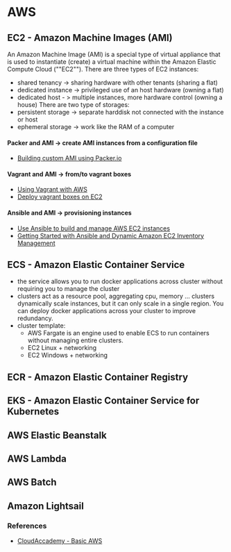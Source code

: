 # AWS 

## EC2 - Amazon Machine Images (AMI)
An Amazon Machine Image (AMI) is a special type of virtual appliance that is used to instantiate (create) a virtual machine within the Amazon Elastic Compute Cloud (""EC2"").
There are three types of EC2 instances: 
- shared tenancy -> sharing hardware with other tenants (sharing a flat)
- dedicated instance -> privileged use of an host hardware (owning a flat)
- dedicated host - > multiple instances, more hardware control (owning a house)
There are two type of storages:
- persistent storage -> separate harddisk not connected with the instance or host
- ephemeral storage -> work like the RAM of a computer 
#### Packer and AMI -> create AMI instances from a configuration file
- [Building custom AMI using Packer.io](https://medium.com/@sanudatta11/building-custom-ami-using-packer-io-5df55f32ebbb)
#### Vagrant and AMI -> from/to vagrant boxes
- [Using Vagrant with AWS](https://blog.scottlowe.org/2016/09/15/using-vagrant-with-aws/)
- [Deploy vagrant boxes on EC2](https://www.tothenew.com/blog/using-vagrant-to-deploy-aws-ec2-instances/)
#### Ansible and AMI -> provisioning instances
- [Use Ansible to build and manage AWS EC2 instances](https://www.linuxschoolonline.com/use-ansible-to-build-and-manage-aws-ec2-instances/)
- [Getting Started with Ansible and Dynamic Amazon EC2 Inventory Management](https://aws.amazon.com/blogs/apn/getting-started-with-ansible-and-dynamic-amazon-ec2-inventory-management/)
## ECS - Amazon Elastic Container Service 
 - the service allows you to run docker applications across cluster without requiring you to manage the cluster
 - clusters act as a resource pool, aggregating cpu, memory ... clusters dynamically scale instances, but it can only scale in a single region. You can deploy docker applications across your cluster to improve redundancy. 
 - cluster template:
    - AWS Fargate  is an engine used to enable ECS to run containers without managing entire clusters. 
    - EC2 Linux + networking 
    - EC2 Windows + networking
## ECR - Amazon Elastic Container Registry
## EKS - Amazon Elastic Container Service for Kubernetes
## AWS Elastic Beanstalk
## AWS Lambda
## AWS Batch
## 
## Amazon Lightsail


### References 
- [CloudAccademy - Basic AWS](https://cloudacademy.com/course/compute-fundamentals-for-aws/introduction-to-aws-compute-fundamentals/?context_resource=lp&context_id=1)
